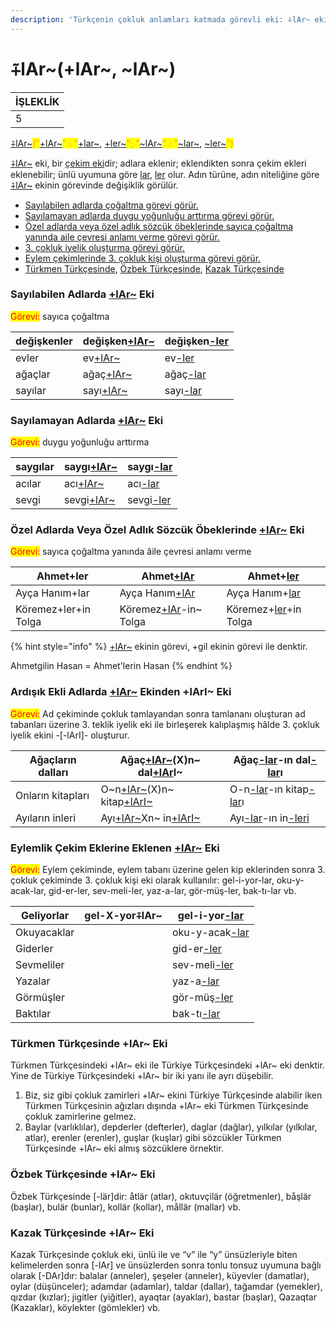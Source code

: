 ```yaml
---
description: 'Türkçenin çokluk anlamları katmada görevli eki: ⨤lAr~ eki.'
---
```


# ⨤lAr\~(+lAr\~, \~lAr\~)



<table data-card-size="large" data-view="cards"><thead><tr><th data-type="rating" data-max="5">İŞLEKLİK</th></tr></thead><tbody><tr><td>5</td></tr></tbody></table>

[⨤lAr\~](lar-ler-eki.md)<mark style="color:orange;">("</mark>[+lAr\~](lar-ler-eki.md)<mark style="color:orange;">" : "</mark>[+lar\~](lar-ler-eki.md), [+ler\~](lar-ler-eki.md)<mark style="color:orange;">"; "</mark>[\~lAr\~](lar-ler-eki.md)<mark style="color:orange;">" : "</mark>[\~lar\~](lar-ler-eki.md), [\~ler\~](lar-ler-eki.md)<mark style="color:orange;">")</mark>

[⨤lAr\~](lar-ler-eki.md) eki, bir [çekim eki](../ekler-bilgisi/cekim-ekleri/)dir; adlara eklenir; eklendikten sonra çekim ekleri eklenebilir; ünlü uyumuna göre [lar](lar-ler-eki.md), [ler](lar-ler-eki.md) olur. Adın türüne, adın niteliğine göre [⨤lAr\~](lar-ler-eki.md) ekinin görevinde değişiklik görülür.

* [Sayılabilen adlarda çoğaltma görevi görür.](lar-ler-eki.md#sayilabilen-adlarda-+lar-eki)
* [Sayılamayan adlarda duygu yoğunluğu arttırma görevi görür.](lar-ler-eki.md#sayilamayan-adlarda-+lar-eki)
* [Özel adlarda veya özel adlık sözcük öbeklerinde sayıca çoğaltma yanında aile çevresi anlamı verme görevi görür. ](lar-ler-eki.md#oezel-adlarda-veya-oezel-adlik-soezcuek-oebeklerinde-+lar-eki)
* [3. çokluk iyelik oluşturma görevi görür.](lar-ler-eki.md#ardisik-ekli-adlarda-+lar-ekinden-+lari-eki)
* [Eylem çekimlerinde 3. çokluk kişi oluşturma görevi görür.](lar-ler-eki.md#eylemlik-cekim-eklerine-eklenen-+lar-eki)
* [Türkmen Türkçesinde](lar-ler-eki.md#tuerkmen-tuerkcesinde-+lar-eki), [Özbek Türkçesinde](lar-ler-eki.md#oezbek-tuerkcesinde-+lar-eki), [Kazak Türkçesinde](lar-ler-eki.md#kazak-tuerkcesinde-+lar-eki)

### **Sayılabilen Adlarda** [**+lAr\~**](lar-ler-eki.md) **Eki**&#x20;

<mark style="color:red;">Görevi:</mark> sayıca çoğaltma

| değişkenler | değişken[+lAr\~](lar-ler-eki.md) | değişken[-ler](lar-ler-eki.md) |
| ----------- | -------------------------------- | ------------------------------ |
| evler       | ev[+lAr\~](lar-ler-eki.md)       | ev[-ler](lar-ler-eki.md)       |
| ağaçlar     | ağaç[+lAr\~](lar-ler-eki.md)     | ağaç[-lar](lar-ler-eki.md)     |
| sayılar     | sayı[+lAr\~](lar-ler-eki.md)     | sayı[-lar](lar-ler-eki.md)     |

### Sayılamayan Adlarda [+lAr\~](lar-ler-eki.md) Eki

<mark style="color:red;">Görevi:</mark> duygu yoğunluğu arttırma

| saygılar | saygı[+lAr\~](lar-ler-eki.md) | saygı[-lar](lar-ler-eki.md) |
| -------- | ----------------------------- | --------------------------- |
| acılar   | acı[+lAr\~](lar-ler-eki.md)   | acı[-lar](lar-ler-eki.md)   |
| sevgi    | sevgi[+lAr\~](lar-ler-eki.md) | sevgi[-ler](lar-ler-eki.md) |

### Özel Adlarda Veya Özel Adlık Sözcük Öbeklerinde [+lAr\~](lar-ler-eki.md) Eki

<mark style="color:red;">Görevi:</mark> sayıca çoğaltma yanında âile çevresi anlamı verme

| Ahmet+ler            | Ahmet[+lAr](lar-ler-eki.md)              | Ahmet+[ler](lar-ler-eki.md)            |
| -------------------- | ---------------------------------------- | -------------------------------------- |
| Ayça Hanım+lar       | Ayça Hanım[+lAr](lar-ler-eki.md)         | Ayça Hanım+[lar](lar-ler-eki.md)       |
| Köremez+ler+in Tolga | Köremez[+lAr](lar-ler-eki.md)-in\~ Tolga | Köremez+[ler](lar-ler-eki.md)+in Tolga |

{% hint style="info" %}
[+lAr\~](lar-ler-eki.md) ekinin görevi, +gil ekinin görevi ile denktir.

Ahmetgilin Hasan = Ahmet'lerin Hasan
{% endhint %}

### Ardışık Ekli Adlarda [+lAr\~](lar-ler-eki.md) Ekinden +lArI\~ Eki

<mark style="color:red;">Görevi:</mark> Ad çekiminde çokluk tamlayandan sonra tamlananı oluşturan ad tabanları üzerine 3. teklik iyelik eki ile birleşerek kalıplaşmış hâlde 3. çokluk iyelik ekini -\[-lArI]- oluşturur.

| Ağaçların dalları | Ağaç[+lAr\~](lar-ler-eki.md)(X)n\~ dal[+lAr](lar-ler-eki.md)I\~   | Ağaç[-lar](lar-ler-eki.md)-ın dal[-lar](lar-ler-eki.md)ı                             |
| ----------------- | ----------------------------------------------------------------- | ------------------------------------------------------------------------------------ |
| Onların kitapları | O\~n[+lAr\~](lar-ler-eki.md)(X)n\~ kitap[+lArI\~](lar-ler-eki.md) | O-n[-lar](lar-ler-eki.md)-ın kitap[-lar](lar-ler-eki.md)ı                            |
| Ayıların inleri   | Ayı[+lAr\~](lar-ler-eki.md)Xn\~ in[+lArI\~](lar-ler-eki.md)       | Ayı[-lar](lar-ler-eki.md)-ın in[-leri](lar-ler-eki.md#ardisik-ekli-adlarda-+lar-eki) |

### Eylemlik Çekim Eklerine Eklenen [+lAr\~](lar-ler-eki.md) Eki&#x20;

<mark style="color:red;">Görevi:</mark> Eylem çekiminde, eylem tabanı üzerine gelen kip eklerinden sonra 3. çokluk çekiminde 3. çokluk kişi eki olarak kullanılır: gel-i-yor-lar, oku-y-acak-lar, gid-er-ler, sev-meli-ler, yaz-a-lar, gör-müş-ler, bak-tı-lar vb.

| Geliyorlar  | gel-X-yor⨤lAr\~ | gel-i-yor[-lar](lar-ler-eki.md)  |
| ----------- | --------------- | -------------------------------- |
| Okuyacaklar |                 | oku-y-acak[-lar](lar-ler-eki.md) |
| Giderler    |                 | gid-er[-ler](lar-ler-eki.md)     |
| Sevmeliler  |                 | sev-meli[-ler](lar-ler-eki.md)   |
| Yazalar     |                 | yaz-a[-lar](lar-ler-eki.md)      |
| Görmüşler   |                 | gör-müş[-ler](lar-ler-eki.md)    |
| Baktılar    |                 | bak-tı[-lar](lar-ler-eki.md)     |

### Türkmen Türkçesinde +lAr\~ Eki

Türkmen Türkçesindeki +lAr\~ eki ile Türkiye Türkçesindeki +lAr\~ eki denktir. Yine de Türkiye Türkçesindeki +lAr\~ bir iki yanı ile ayrı düşebilir.&#x20;

1. Biz, siz gibi çokluk zamirleri +lAr\~ ekini Türkiye Türkçesinde alabilir iken Türkmen Türkçesinin ağızları dışında +lAr\~ eki Türkmen Türkçesinde çokluk zamirlerine gelmez.
2. Baylar (varlıklılar), depderler (defterler), daglar (dağlar), yılkılar (yılkılar, atlar), erenler (erenler), guşlar (kuşlar) gibi sözcükler Türkmen Türkçesinde +lAr\~ eki almış sözcüklere örnektir.

### Özbek Türkçesinde +lAr\~ Eki

Özbek Türkçesinde \[-lär]dir: åtlär (atlar), okıtuvçilär (öğretmenler), båşlär (başlar), bulär (bunlar), kollär (kollar), mållär (mallar) vb.

### Kazak Türkçesinde +lAr\~ Eki

Kazak Türkçesinde çokluk eki, ünlü ile ve “v” ile “y” ünsüzleriyle biten kelimelerden sonra \[-lAr] ve ünsüzlerden sonra tonlu tonsuz uyumuna bağlı olarak \[-DAr]dır: balalar (anneler), şeşeler (anneler), küyevler (damatlar), oylar (düşünceler); adamdar (adamlar), taldar (dallar), tağamdar (yemekler), qızdar (kızlar); jigitler (yiğitler), ayaqtar (ayaklar), bastar (başlar), Qazaqtar (Kazaklar), köylekter (gömlekler) vb.
